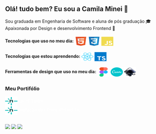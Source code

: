 ## Olá! tudo bem? Eu sou a Camila Minei 👋

Sou graduada em Engenharia de Software  e aluna de pós graduação 🎓<br>
Apaixonada por Design e desenvolvimento Frontend 🩷<br>

<div style="display: inline_block">
  <h4>Tecnologias que uso no meu dia: 
    <img align="center" alt="HTML" height="30" width="40" src="https://raw.githubusercontent.com/devicons/devicon/master/icons/html5/html5-original.svg">
    <img align="center" alt="CSS" height="30" width="40" src="https://raw.githubusercontent.com/devicons/devicon/master/icons/css3/css3-original.svg">
    <img align="center" alt="Js" height="30" width="40" src="https://raw.githubusercontent.com/devicons/devicon/master/icons/javascript/javascript-plain.svg">
  </h4>
  <h4>Tecnologias que estou aprendendo: 
    <img align="center" alt="React" height="30" width="40" src="https://raw.githubusercontent.com/devicons/devicon/master/icons/react/react-original.svg">
    <img align="center" alt="React" height="30" width="40" src="https://raw.githubusercontent.com/devicons/devicon/master/icons/typescript/typescript-original.svg">
  </h4>
  <h4>Ferramentas de design que uso no meu dia: 
    <img align="center" alt="Figma" height="30" width="40" src="https://raw.githubusercontent.com/devicons/devicon/master/icons/figma/figma-original.svg">
    <img align="center" alt="Canva" height="30" width="40" src="https://raw.githubusercontent.com/devicons/devicon/master/icons/canva/canva-original.svg">
    <img align="center" alt="Canva" height="30" width="40" src="https://raw.githubusercontent.com/devicons/devicon/master/icons/inkscape/inkscape-original.svg">
  </h4>
</div>

##

### Meu Portifólio

<div style="display: inline_block">
  <a style="color:white; text-decoration:none" href="https://homolog-list-of-tasks.netlify.app" ><img align="center" alt="Netlify" height="30" width="40" src="https://raw.githubusercontent.com/devicons/devicon/master/icons/netlify/netlify-original.svg">List of Tasks</a><br>
  <a style="color:white; text-decoration:none" href="https://primeflix-filminhos.netlify.app/"><img align="center" alt="Netlify" height="30" width="40" src="https://raw.githubusercontent.com/devicons/devicon/master/icons/netlify/netlify-original.svg">Avaliação de Filmes (PrimeFlix)</a>
</div> 

##

<div style="display: inline_block">
  <a href="https://www.linkedin.com/in/camisminei/" target="_blank"><img src="https://img.shields.io/badge/-LinkedIn-%230077B5?style=for-the-badge&logo=linkedin&logoColor=white" target="_blank"></a> 
  <a href="" target="_blank"><img src="https://img.shields.io/badge/-Instagram-%23E4405F?style=for-the-badge&logo=instagram&logoColor=white" target="_blank"></a>
  <a href="" target="_blank"><img src="https://img.shields.io/badge/-Discord-7289DA?style=for-the-badge&logo=discord&logoColor=white" target="_blank"></a>
</div> 
